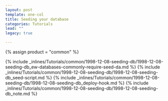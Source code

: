 ```yaml
---
layout: post
template: one-col
title: Seeding your database
categories: Tutorials
lead: ""
legacy: true

---
```

{% assign product = "common" %}

{% include _inlines/Tutorials/common/1998-12-08-seeding-db/1998-12-08-seeding-db_ew-databases-commonly-require-seed-da.md %}
{% include _inlines/Tutorials/common/1998-12-08-seeding-db/1998-12-08-seeding-db_seed-script.md %}
{% include _inlines/Tutorials/common/1998-12-08-seeding-db/1998-12-08-seeding-db_deploy-hook.md %}
{% include _inlines/Tutorials/common/1998-12-08-seeding-db/1998-12-08-seeding-db_note.md %}
